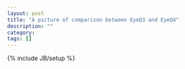 ```yaml
---
layout: post
title: "A picture of comparison between EyeQ3 and EyeQ4"
description: ""
category: 
tags: []
---
```

{% include JB/setup %}

